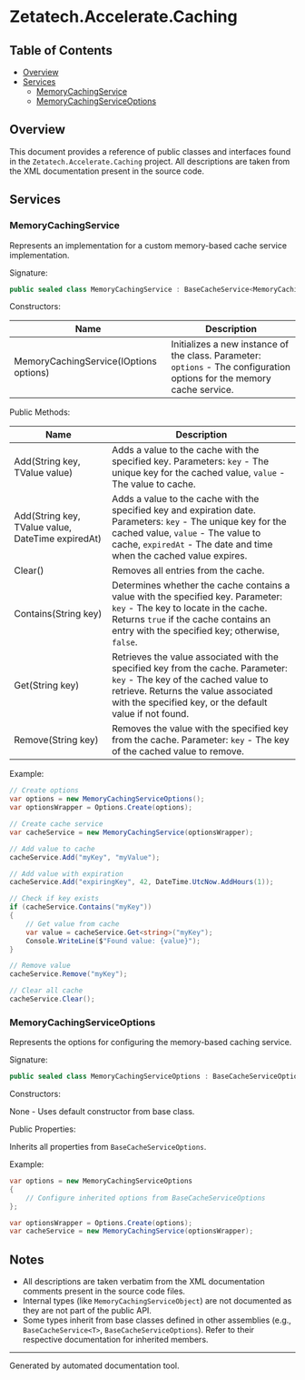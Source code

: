 # Zetatech.Accelerate.Caching

## Table of Contents

- [Overview](#overview)
- [Services](#services)
  - [MemoryCachingService](#memorycachingservice)
  - [MemoryCachingServiceOptions](#memorycachingserviceoptions)

## Overview
This document provides a reference of public classes and interfaces found in the `Zetatech.Accelerate.Caching` project. All descriptions are taken from the XML documentation present in the source code.

## Services

### MemoryCachingService
Represents an implementation for a custom memory-based cache service implementation.

Signature:
```csharp
public sealed class MemoryCachingService : BaseCacheService<MemoryCachingServiceOptions>
```

Constructors:

| Name | Description |
|------|-------------|
| MemoryCachingService(IOptions<MemoryCachingServiceOptions> options) | Initializes a new instance of the class. Parameter: `options` - The configuration options for the memory cache service. |

Public Methods:

| Name | Description |
|------|-------------|
| Add<TValue>(String key, TValue value) | Adds a value to the cache with the specified key. Parameters: `key` - The unique key for the cached value, `value` - The value to cache. |
| Add<TValue>(String key, TValue value, DateTime expiredAt) | Adds a value to the cache with the specified key and expiration date. Parameters: `key` - The unique key for the cached value, `value` - The value to cache, `expiredAt` - The date and time when the cached value expires. |
| Clear() | Removes all entries from the cache. |
| Contains(String key) | Determines whether the cache contains a value with the specified key. Parameter: `key` - The key to locate in the cache. Returns `true` if the cache contains an entry with the specified key; otherwise, `false`. |
| Get<TValue>(String key) | Retrieves the value associated with the specified key from the cache. Parameter: `key` - The key of the cached value to retrieve. Returns the value associated with the specified key, or the default value if not found. |
| Remove(String key) | Removes the value with the specified key from the cache. Parameter: `key` - The key of the cached value to remove. |

Example:

```csharp
// Create options
var options = new MemoryCachingServiceOptions();
var optionsWrapper = Options.Create(options);

// Create cache service
var cacheService = new MemoryCachingService(optionsWrapper);

// Add value to cache
cacheService.Add("myKey", "myValue");

// Add value with expiration
cacheService.Add("expiringKey", 42, DateTime.UtcNow.AddHours(1));

// Check if key exists
if (cacheService.Contains("myKey"))
{
    // Get value from cache
    var value = cacheService.Get<string>("myKey");
    Console.WriteLine($"Found value: {value}");
}

// Remove value
cacheService.Remove("myKey");

// Clear all cache
cacheService.Clear();
```

### MemoryCachingServiceOptions
Represents the options for configuring the memory-based caching service.

Signature:
```csharp
public sealed class MemoryCachingServiceOptions : BaseCacheServiceOptions
```

Constructors:

None - Uses default constructor from base class.

Public Properties:

Inherits all properties from `BaseCacheServiceOptions`.

Example:

```csharp
var options = new MemoryCachingServiceOptions
{
    // Configure inherited options from BaseCacheServiceOptions
};

var optionsWrapper = Options.Create(options);
var cacheService = new MemoryCachingService(optionsWrapper);
```

## Notes
- All descriptions are taken verbatim from the XML documentation comments present in the source code files.
- Internal types (like `MemoryCachingServiceObject`) are not documented as they are not part of the public API.
- Some types inherit from base classes defined in other assemblies (e.g., `BaseCacheService<T>`, `BaseCacheServiceOptions`). Refer to their respective documentation for inherited members.

---

Generated by automated documentation tool.